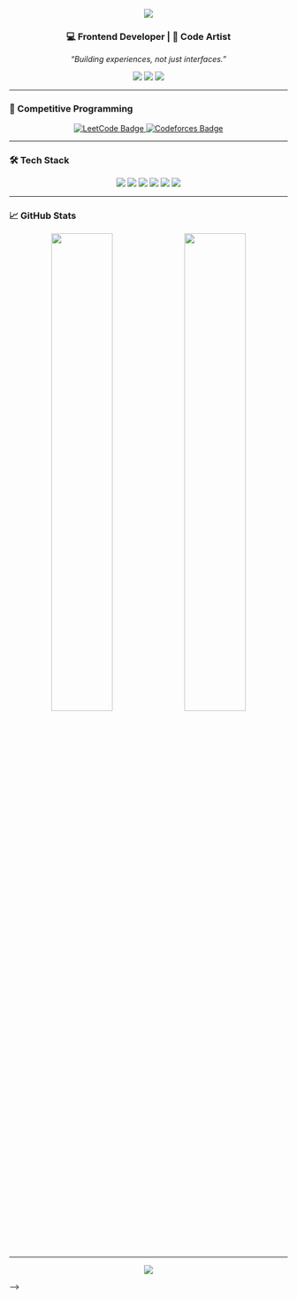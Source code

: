 <p align="center">
  <img src="https://capsule-render.vercel.app/api?type=waving&color=FEC260&height=200&section=header&text=Hi%20I’m%20Priyanshi%20👩‍💻&fontSize=40&fontColor=ffffff&animation=fadeIn" />
</p>



<h3 align="center">💻 Frontend Developer | 🧠 Code Artist</h3>

<p align="center">
  <em>“Building experiences, not just interfaces.”</em>
</p>

<p align="center">
  <a href="mailto:priyanshigothi2001@gmail.com"><img src="https://img.shields.io/badge/Email-F75C7E?style=for-the-badge&logo=gmail&logoColor=white"></a>
  <a href="https://priyanshi-06.github.io/Portfolio_Website/"><img src="https://img.shields.io/badge/Portfolio-F75C7E?style=for-the-badge&logo=vercel&logoColor=white"></a>
  <a href="https://instagram.com/priyanshi20_01"><img src="https://img.shields.io/badge/Instagram-F75C7E?style=for-the-badge&logo=instagram&logoColor=white"></a>
</p>

---

### 🧠 Competitive Programming

<p align="center">
  <a href="https://leetcode.com/20_Priyanshi" target="_blank">
    <img src="https://img.shields.io/badge/LeetCode-FFA116?style=for-the-badge&logo=leetcode&logoColor=black" alt="LeetCode Badge"/>
  </a>
  <a href="https://codeforces.com/profile/priyanshigothi2001" target="_blank">
    <img src="https://img.shields.io/badge/Codeforces-1F8ACB?style=for-the-badge&logo=codeforces&logoColor=white" alt="Codeforces Badge"/>
  </a>
</p>

---

### 🛠 Tech Stack
<p align="center">
  <img src="https://img.shields.io/badge/HTML5-E34F26?style=for-the-badge&logo=html5&logoColor=white"/>
  <img src="https://img.shields.io/badge/CSS3-1572B6?style=for-the-badge&logo=css3&logoColor=white"/>
  <img src="https://img.shields.io/badge/JavaScript-000000?style=for-the-badge&logo=javascript"/>
  <img src="https://img.shields.io/badge/Node.js-339933?style=for-the-badge&logo=nodedotjs&logoColor=white"/>
  <img src="https://img.shields.io/badge/Express.js-404D59?style=for-the-badge&logo=express&logoColor=white"/>
  <img src="https://img.shields.io/badge/EJS-8BC34A?style=for-the-badge&logo=ejs&logoColor=white"/>
</p>

---

### 📈 GitHub Stats
<p align="center">
  <img src="https://github-readme-stats.vercel.app/api?username=Priyanshi-06&show_icons=true&theme=radical" width="47%"/>
  <img src="https://github-readme-streak-stats.herokuapp.com/?user=Priyanshi-06&theme=radical" width="47%"/>
</p>

---

<p align="center">
  <img src="https://github-profile-summary-cards.vercel.app/api/cards/profile-details?username=Priyanshi-06&theme=radical" />
</p>

-->
